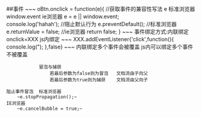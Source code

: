 ##事件
    ~~~
    oBtn.onclick = function(e){
        //获取事件的兼容性写法  e 标准浏览器  window.event ie浏览器
            e = e || window.event;  
        console.log('hahah');
        //阻止默认行为 
            e.preventDefault();  //标准浏览器
            e.returnValue = false;  //ie浏览器
        return false;
    }
    ~~~
    事件绑定方式:内联绑定 onclick=XXX
                js内绑定
                ~~~
                XXX.addEventListener{'click',function(){
                    console.log(");
                },false}
                ~~~
                内联绑定多个事件会被覆盖
                js内可以绑定多个事件不被覆盖

                冒泡与捕获
                    若最后参数为false则为冒泡   文档流由子向父
                    若最后参数为true则为捕获    文档流由父向子

    阻止事件冒泡  标准浏览器
        ~e.stopPropagation();~
    IE浏览器
        ~e.cancelBubble = true;~